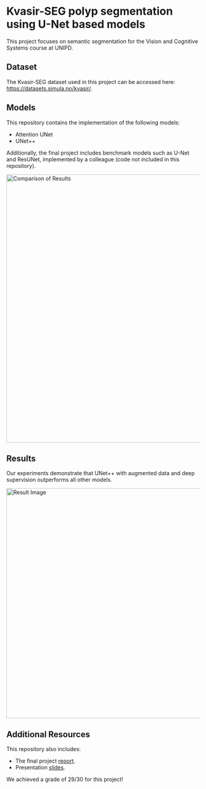 # Kvasir-SEG polyp segmentation using U-Net based models
This project focuses on semantic segmentation for the Vision and Cognitive Systems course at UNIPD.

## Dataset

The Kvasir-SEG dataset used in this project can be accessed here: https://datasets.simula.no/kvasir/.

## Models

This repository contains the implementation of the following models:
* Attention UNet
* UNet++

Additionally, the final project includes benchmark models such as U-Net and ResUNet, implemented by a colleague (code not included in this repository).

<img src="https://github.com/user-attachments/assets/bc58f9f7-c0bd-4c1a-ae13-debceee9d0f8" alt="Comparison of Results" width="700"/>

## Results

Our experiments demonstrate that UNet++ with augmented data and deep supervision outperforms all other models.

<img src="https://github.com/user-attachments/assets/2035d792-8973-4d73-88ee-955f176cbe45" alt="Result Image" width="600"/>

## Additional Resources

This repository also includes:

* The final project [report](./ProjectReport.pdf).
* Presentation [slides](./ProjectPresentation.pdf).

We achieved a grade of 29/30 for this project!
